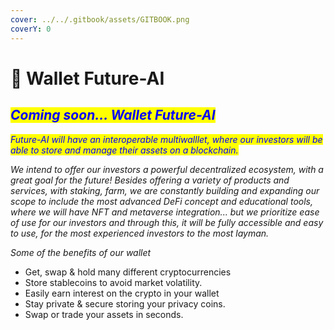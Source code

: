 ```yaml
---
cover: ../../.gitbook/assets/GITBOOK.png
coverY: 0
---
```


# 🔹 Wallet Future-AI

## _<mark style="color:blue;">Coming soon... Wallet Future-AI</mark>_

_<mark style="color:blue;">Future-AI will have an interoperable multiwalllet, where our investors will be able to store and manage their assets on a blockchain.</mark>_

_We intend to offer our investors a powerful decentralized ecosystem, with a great goal for the future! Besides offering a variety of products and services, with staking, farm, we are constantly building and expanding our scope to include the most advanced DeFi concept and educational tools, where we will have NFT and metaverse integration... but we prioritize ease of use for our investors and through this, it will be fully accessible and easy to use, for the most experienced investors to the most layman._

_Some of the benefits of our wallet_

* Get, swap & hold many different cryptocurrencies
* Store stablecoins to avoid market volatility.
* Easily earn interest on the crypto in your wallet
* Stay private & secure storing your privacy coins.
* Swap or trade your assets in seconds.
